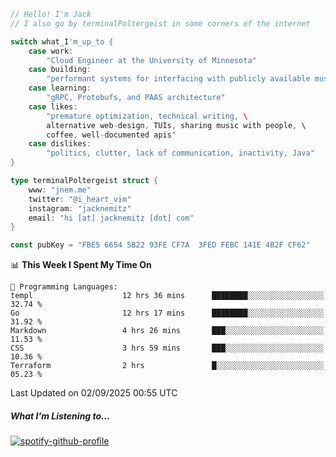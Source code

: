 ```go
// Hello! I'm Jack
// I also go by terminalPoltergeist in some corners of the internet

switch what_I'm_up_to {
    case work:
        "Cloud Engineer at the University of Minnesota"
    case building:
        "performant systems for interfacing with publicly available music datasets"
    case learning:
        "gRPC, Protobufs, and PAAS architecture"
    case likes:
        "premature optimization, technical writing, \
        alternative web-design, TUIs, sharing music with people, \
        coffee, well-documented apis"
    case dislikes:
        "politics, clutter, lack of communication, inactivity, Java"
}

type terminalPoltergeist struct {
    www: "jnem.me"
    twitter: "@i_heart_vim"
    instagram: "jacknemitz"
    email: "hi [at] jacknemitz [dot] com"
}

const pubKey = "FBE5 6654 5B22 93FE CF7A  3FED FEBC 141E 4B2F CF62"
```

<!--START_SECTION:waka-->
📊 **This Week I Spent My Time On** 

```text
💬 Programming Languages: 
templ                    12 hrs 36 mins      ████████░░░░░░░░░░░░░░░░░   32.74 % 
Go                       12 hrs 17 mins      ████████░░░░░░░░░░░░░░░░░   31.92 % 
Markdown                 4 hrs 26 mins       ███░░░░░░░░░░░░░░░░░░░░░░   11.53 % 
CSS                      3 hrs 59 mins       ███░░░░░░░░░░░░░░░░░░░░░░   10.36 % 
Terraform                2 hrs               █░░░░░░░░░░░░░░░░░░░░░░░░   05.23 % 
```


 Last Updated on 02/09/2025 00:55 UTC
<!--END_SECTION:waka-->

##### What I'm Listening to...

[![spotify-github-profile](https://jnem.me/listening-item?maxAge=2592000)](https://jnem.me/listening)
